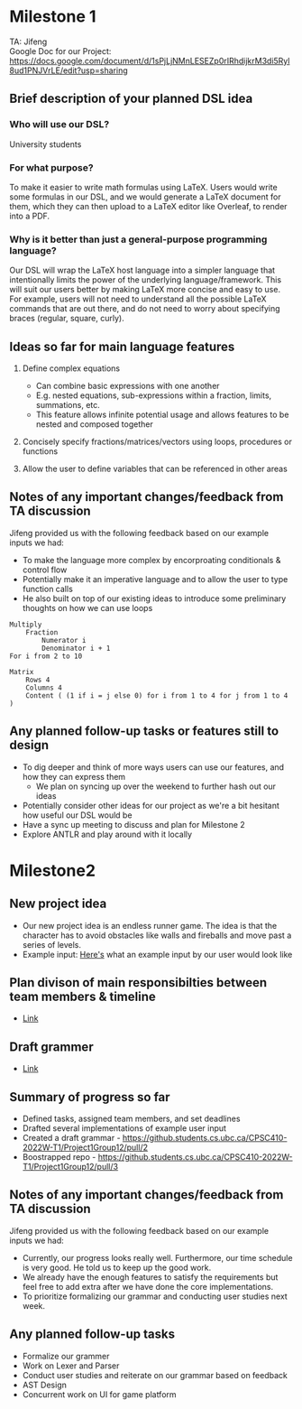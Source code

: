 # Milestone 1

TA: Jifeng  
Google Doc for our Project: https://docs.google.com/document/d/1sPjLjNMnLESEZp0rIRhdijkrM3di5Ryl8ud1PNJVrLE/edit?usp=sharing

## Brief description of your planned DSL idea

### Who will use our DSL?
University students

### For what purpose?
To make it easier to write math formulas using LaTeX.
Users would write some formulas in our DSL, and we would generate a LaTeX document for them, which they can then upload to a LaTeX editor like Overleaf, to render into a PDF.

### Why is it better than just a general-purpose programming language?
Our DSL will wrap the LaTeX host language into a simpler language that intentionally limits the power of the underlying language/framework. This will suit our users better by making LaTeX more concise and easy to use.
For example, users will not need to understand all the possible LaTeX commands that are out there, and do not need to worry about specifying braces (regular, square, curly).

## Ideas so far for main language features

1. Define complex equations
    - Can combine basic expressions with one another
    - E.g. nested equations, sub-expressions within a fraction, limits, summations, etc.
    - This feature allows infinite potential usage and allows features to be nested and composed together

2. Concisely specify fractions/matrices/vectors using loops, procedures or functions

3. Allow the user to define variables that can be referenced in other areas

## Notes of any important changes/feedback from TA discussion

Jifeng provided us with the following feedback based on our example inputs we had:
- To make the language more complex by encorproating conditionals & control flow
- Potentially make it an imperative language and to allow the user to type function calls
- He also built on top of our existing ideas to introduce some preliminary thoughts on how we can use loops
```
Multiply
    Fraction
        Numerator i
        Denominator i + 1
For i from 2 to 10

Matrix
    Rows 4
    Columns 4
    Content ( (1 if i = j else 0) for i from 1 to 4 for j from 1 to 4 )
```
## Any planned follow-up tasks or features still to design
- To dig deeper and think of more ways users can use our features, and how they can express them
    - We plan on syncing up over the weekend to further hash out our ideas
- Potentially consider other ideas for our project as we're a bit hesitant how useful our DSL would be
- Have a sync up meeting to discuss and plan for Milestone 2
- Explore ANTLR and play around with it locally


# Milestone2

## New project idea
- Our new project idea is an endless runner game. The idea is that the character has to avoid obstacles like walls and fireballs and move past a series of levels.
- Example input: 
[Here's](https://github.students.cs.ubc.ca/CPSC410-2022W-T1/Project1Group12/blob/758cb12bb7921a6a2c5d3084e4ab0b060e51334e/ExampleInput.md#version-4) what an example input by our user would look like

## Plan divison of main responsibilties between team members & timeline
- [Link](https://docs.google.com/document/d/1sPjLjNMnLESEZp0rIRhdijkrM3di5Ryl8ud1PNJVrLE/edit#bookmark=id.o6jjuopxhx01)

## Draft grammer
- [Link](https://github.students.cs.ubc.ca/CPSC410-2022W-T1/Project1Group12/blob/758cb12bb7921a6a2c5d3084e4ab0b060e51334e/DraftGrammar.md)

## Summary of progress so far
- Defined tasks, assigned team members, and set deadlines
- Drafted several implementations of example user input
- Created a draft grammar - https://github.students.cs.ubc.ca/CPSC410-2022W-T1/Project1Group12/pull/2
- Boostrapped repo - https://github.students.cs.ubc.ca/CPSC410-2022W-T1/Project1Group12/pull/3 

## Notes of any important changes/feedback from TA discussion

Jifeng provided us with the following feedback based on our example inputs we had:

- Currently, our progress looks really well. Furthermore, our time schedule is very good. He told us to keep up the good work.
- We already have the enough features to satisfy the requirements but feel free to add extra after we have done the core implementations.
- To prioritize formalizing our grammar and conducting user studies next week.

## Any planned follow-up tasks
- Formalize our grammer
- Work on Lexer and Parser
- Conduct user studies and reiterate on our grammar based on feedback
- AST Design
- Concurrent work on UI for game platform

